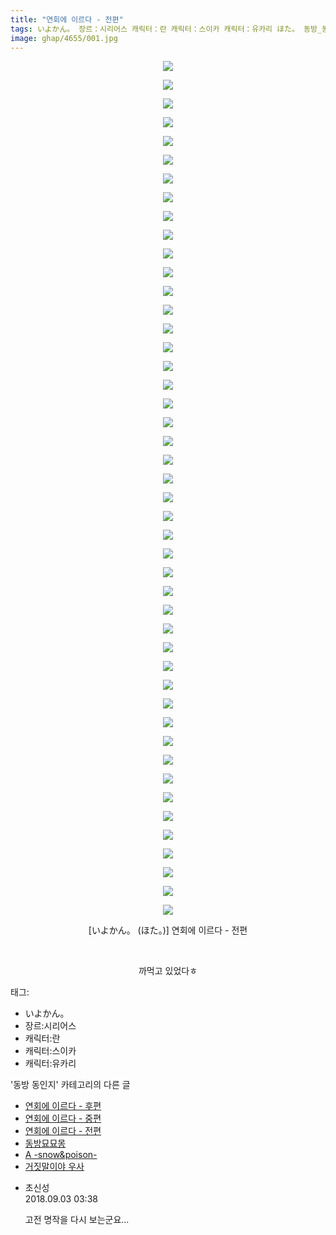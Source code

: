 ```yaml
---
title: "연회에 이르다 - 전편"
tags: いよかん。 장르：시리어스 캐릭터：란 캐릭터：스이카 캐릭터：유카리 ほた。 동방_동인지
image: ghap/4655/001.jpg
---
```

<div class="article">
<p style="text-align: center; clear: none; float: none;"><img src="{{ site.nasurl }}/ghap/4655/001.jpg"/></p>
<p style="text-align: center; clear: none; float: none;"><img src="{{ site.nasurl }}/ghap/4655/002.jpg"/></p>
<p style="text-align: center; clear: none; float: none;"><img src="{{ site.nasurl }}/ghap/4655/003.jpg"/></p>
<p style="text-align: center; clear: none; float: none;"><img src="{{ site.nasurl }}/ghap/4655/004.jpg"/></p>
<p style="text-align: center; clear: none; float: none;"><img src="{{ site.nasurl }}/ghap/4655/005.jpg"/></p>
<p style="text-align: center; clear: none; float: none;"><img src="{{ site.nasurl }}/ghap/4655/006.jpg"/></p>
<p style="text-align: center; clear: none; float: none;"><img src="{{ site.nasurl }}/ghap/4655/007.jpg"/></p>
<p style="text-align: center; clear: none; float: none;"><img src="{{ site.nasurl }}/ghap/4655/008.jpg"/></p>
<p style="text-align: center; clear: none; float: none;"><img src="{{ site.nasurl }}/ghap/4655/009.jpg"/></p>
<p style="text-align: center; clear: none; float: none;"><img src="{{ site.nasurl }}/ghap/4655/010.jpg"/></p>
<p style="text-align: center; clear: none; float: none;"><img src="{{ site.nasurl }}/ghap/4655/011.jpg"/></p>
<p style="text-align: center; clear: none; float: none;"><img src="{{ site.nasurl }}/ghap/4655/012.jpg"/></p>
<p style="text-align: center; clear: none; float: none;"><img src="{{ site.nasurl }}/ghap/4655/013.jpg"/></p>
<p style="text-align: center; clear: none; float: none;"><img src="{{ site.nasurl }}/ghap/4655/014.jpg"/></p>
<p style="text-align: center; clear: none; float: none;"><img src="{{ site.nasurl }}/ghap/4655/015.jpg"/></p>
<p style="text-align: center; clear: none; float: none;"><img src="{{ site.nasurl }}/ghap/4655/016.jpg"/></p>
<p style="text-align: center; clear: none; float: none;"><img src="{{ site.nasurl }}/ghap/4655/017.jpg"/></p>
<p style="text-align: center; clear: none; float: none;"><img src="{{ site.nasurl }}/ghap/4655/018.jpg"/></p>
<p style="text-align: center; clear: none; float: none;"><img src="{{ site.nasurl }}/ghap/4655/019.jpg"/></p>
<p style="text-align: center; clear: none; float: none;"><img src="{{ site.nasurl }}/ghap/4655/020.jpg"/></p>
<p style="text-align: center; clear: none; float: none;"><img src="{{ site.nasurl }}/ghap/4655/021.jpg"/></p>
<p style="text-align: center; clear: none; float: none;"><img src="{{ site.nasurl }}/ghap/4655/022.jpg"/></p>
<p style="text-align: center; clear: none; float: none;"><img src="{{ site.nasurl }}/ghap/4655/023.jpg"/></p>
<p style="text-align: center; clear: none; float: none;"><img src="{{ site.nasurl }}/ghap/4655/024.jpg"/></p>
<p style="text-align: center; clear: none; float: none;"><img src="{{ site.nasurl }}/ghap/4655/025.jpg"/></p>
<p style="text-align: center; clear: none; float: none;"><img src="{{ site.nasurl }}/ghap/4655/026.jpg"/></p>
<p style="text-align: center; clear: none; float: none;"><img src="{{ site.nasurl }}/ghap/4655/027.jpg"/></p>
<p style="text-align: center; clear: none; float: none;"><img src="{{ site.nasurl }}/ghap/4655/028.jpg"/></p>
<p style="text-align: center; clear: none; float: none;"><img src="{{ site.nasurl }}/ghap/4655/029.jpg"/></p>
<p style="text-align: center; clear: none; float: none;"><img src="{{ site.nasurl }}/ghap/4655/030.jpg"/></p>
<p style="text-align: center; clear: none; float: none;"><img src="{{ site.nasurl }}/ghap/4655/031.jpg"/></p>
<p style="text-align: center; clear: none; float: none;"><img src="{{ site.nasurl }}/ghap/4655/032.jpg"/></p>
<p style="text-align: center; clear: none; float: none;"><img src="{{ site.nasurl }}/ghap/4655/033.jpg"/></p>
<p style="text-align: center; clear: none; float: none;"><img src="{{ site.nasurl }}/ghap/4655/034.jpg"/></p>
<p style="text-align: center; clear: none; float: none;"><img src="{{ site.nasurl }}/ghap/4655/035.jpg"/></p>
<p style="text-align: center; clear: none; float: none;"><img src="{{ site.nasurl }}/ghap/4655/036.jpg"/></p>
<p style="text-align: center; clear: none; float: none;"><img src="{{ site.nasurl }}/ghap/4655/037.jpg"/></p>
<p style="text-align: center; clear: none; float: none;"><img src="{{ site.nasurl }}/ghap/4655/038.jpg"/></p>
<p style="text-align: center; clear: none; float: none;"><img src="{{ site.nasurl }}/ghap/4655/039.jpg"/></p>
<p style="text-align: center; clear: none; float: none;"><img src="{{ site.nasurl }}/ghap/4655/040.jpg"/></p>
<p style="text-align: center; clear: none; float: none;"><img src="{{ site.nasurl }}/ghap/4655/041.jpg"/></p>
<p style="text-align: center; clear: none; float: none;"><img src="{{ site.nasurl }}/ghap/4655/042.jpg"/></p>
<p style="text-align: center; clear: none; float: none;"><img src="{{ site.nasurl }}/ghap/4655/043.jpg"/></p>
<p style="text-align: center; clear: none; float: none;"><img src="{{ site.nasurl }}/ghap/4655/044.jpg"/></p>
<p style="text-align: center; clear: none; float: none;"><img src="{{ site.nasurl }}/ghap/4655/045.jpg"/></p>
<p style="text-align: center; clear: none; float: none;"><img src="{{ site.nasurl }}/ghap/4655/046.jpg"/></p>
<p style="text-align: center; clear: none; float: none;">[いよかん。 (ほた。)] 연회에 이르다 - 전편</p>
<p style="text-align: center; clear: none; float: none;"><br/></p>
<p style="text-align: center; clear: none; float: none;">까먹고 있었다ㅎ</p>
</div><div class="tagTrail">
<p>태그: </p>
<ul>
<li>いよかん。</li>
<li>장르:시리어스</li>
<li>캐릭터:란</li>
<li>캐릭터:스이카</li>
<li>캐릭터:유카리</li>
</ul>
</div><div class="another">
<p>'동방 동인지' 카테고리의 다른 글</p>
<ul>
<li><a href="/2018-09-02-ghap_4657">연회에 이르다 - 후편</a></li>
<li><a href="/2018-09-02-ghap_4656">연회에 이르다 - 중편</a></li>
<li><a href="/2018-09-02-ghap_4655">연회에 이르다 - 전편</a></li>
<li><a href="/2018-09-02-ghap_4654">동방묘묘몽</a></li>
<li><a href="/2018-09-02-ghap_4653">A -snow&amp;poison-</a></li>
<li><a href="/2018-09-02-ghap_1175">거짓말이야 우사</a></li>
</ul>
</div><div class="cb_module cb_fluid">
<div class="cb_wrt cb_profile">
<div class="comment">
<ul>
<li class="cb_thumb_off" id="comment15324925">
<div class="cb_comment_area">
<div class="cb_info_area">
<div class="cb_section">
<span class="cb_nick_name">초신성</span>
</div>
<div class="cb_section">
<span class="cb_date">2018.09.03 03:38 </span>
</div>
</div>
<div class="cb_dsc_comment">
<p class="cb_dsc">
											고전 명작을 다시 보는군요...
										</p>
</div>
</div></li>
</ul>
</div>
</div><!-- commentList close -->
</div>